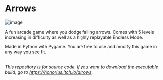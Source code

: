 # Arrows

![image](https://user-images.githubusercontent.com/68134973/125384884-69634600-e34e-11eb-80c7-204db0685a59.png)

A fun arcade game where you dodge falling arrows. Comes with 5 levels increasing in difficulty as well as a highly replayable Endless Mode.

Made in Python with Pygame. You are free to use and modify this game in any way you see fit.
<br>
<br>


*This repository is for source code. If you want to download the executable build, go to https://honorius.itch.io/arrows.*


